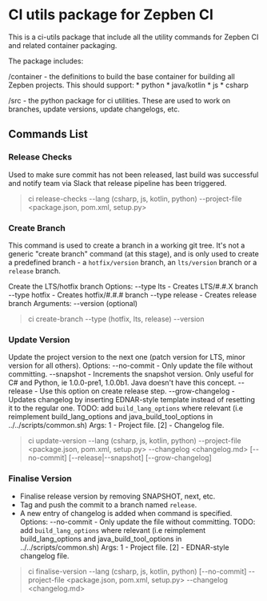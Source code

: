 # CI utils package for Zepben CI 

This is a ci-utils package that include all the utility commands for Zepben CI and related container packaging.

The package includes:

/container - the definitions to build the base container for building all Zepben projects. This should support:
    * python
    * java/kotlin
    * js
    * csharp

/src - the python package for ci utilities. These are used to work on branches, update versions, update changelogs, etc.

## Commands List

### Release Checks

Used to make sure commit has not been released, last build was successful and notify team via Slack that release pipeline has been triggered.

> ci release-checks --lang (csharp, js, kotlin, python) --project-file <package.json, pom.xml, setup.py>

### Create Branch
This command is used to create a branch in a working git tree. It's not a generic "create branch" command (at this stage),
and is only used to create a predefined branch - a `hotfix/version` branch, an `lts/version` branch or a `release` branch. 

Create the LTS/hotfix branch
 Options:
   --type lts       - Creates LTS/#.#.X branch
   --type hotfix    - Creates hotfix/#.#.# branch
   --type release   - Creates release branch
 Arguments:
   --version <version> (optional)

> ci create-branch --type (hotfix, lts, release) --version <version>

### Update Version

 Update the project version to the next one (patch version for LTS, minor version for all others).
 Options:
   --no-commit       - Only update the file without committing.
   --snapshot        - Increments the snapshot version. Only useful for C# and Python, ie 1.0.0-pre1, 1.0.0b1. Java doesn't have this concept.
   --release         - Use this option on create release step.
   --grow-changelog  - Updates changelog by inserting EDNAR-style template instead of resetting it to the regular one.
    TODO: add `build_lang_options` where relevant (i.e reimplement build_lang_options and java_build_tool_options in ../../scripts/common.sh)
 Args:
   1  - Project file.
  [2] - Changelog file.


> ci update-version --lang (csharp, js, kotlin, python) --project-file <package.json, pom.xml, setup.py> --changelog <changelog.md> [--no-commit] [--release|--snapshot] [--grow-changelog]

### Finalise Version 
 * Finalise release version by removing SNAPSHOT, next, etc.
 * Tag and push the commit to a branch named `release`.
 * A new entry of changelog is added when command is specified.
 Options:
   --no-commit     - Only update the file without committing.
    TODO: add `build_lang_options` where relevant (i.e reimplement build_lang_options and java_build_tool_options in ../../scripts/common.sh)
 Args:
   1  - Project file.
  [2] - EDNAR-style changelog file.


> ci finalise-version --lang (csharp, js, kotlin, python) [--no-commit] --project-file <package.json, pom.xml, setup.py> --changelog <changelog.md>

